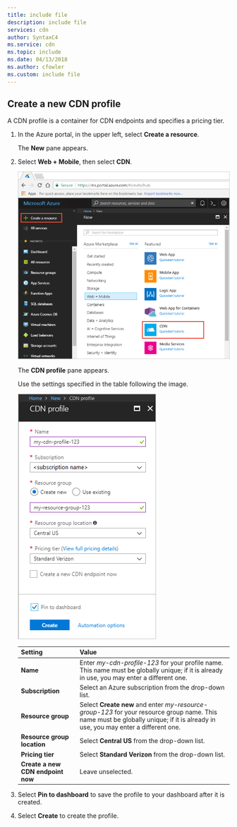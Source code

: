 ```yaml
---
title: include file
description: include file
services: cdn
author: SyntaxC4
ms.service: cdn
ms.topic: include
ms.date: 04/13/2018
ms.author: cfowler
ms.custom: include file
---
```


## Create a new CDN profile

A CDN profile is a container for CDN endpoints and specifies a pricing tier.

1. In the Azure portal, in the upper left, select **Create a resource**.
    
    The **New** pane appears.
   
2. Select **Web + Mobile**, then select **CDN**.
   
    ![Select CDN resource](./media/cdn-create-profile/cdn-new-resource.png)

    The **CDN profile** pane appears.

    Use the settings specified in the table following the image.
   
    ![New CDN profile](./media/cdn-create-profile/cdn-new-profile.png)

    | Setting  | Value |
    | -------- | ----- |
    | **Name** | Enter *my-cdn-profile-123* for your profile name. This name must be globally unique; if it is already in use, you may enter a different one. |
    | **Subscription** | Select an Azure subscription from the drop-down list.|
    | **Resource group** | Select **Create new** and enter *my-resource-group-123* for your resource group name. This name must be globally unique; if it is already in use, you may enter a different one. | 
    | **Resource group location** | Select **Central US** from the drop-down list. |
    | **Pricing tier** | Select **Standard Verizon** from the drop-down list. |
    | **Create a new CDN endpoint now** | Leave unselected. |  
   
3. Select **Pin to dashboard** to save the profile to your dashboard after it is created.
    
4. Select **Create** to create the profile. 

